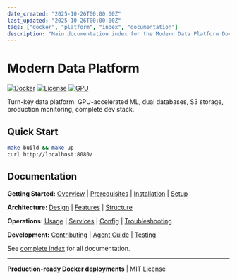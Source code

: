 ```yaml
---
date_created: "2025-10-26T00:00:00Z"
last_updated: "2025-10-26T00:00:00Z"
tags: ["docker", "platform", "index", "documentation"]
description: "Main documentation index for the Modern Data Platform Docker cluster"
---
```


# Modern Data Platform

[![Docker](https://img.shields.io/badge/Docker-24.0%2B-blue)](https://www.docker.com/)
[![License](https://img.shields.io/badge/License-MIT-green.svg)](LICENSE)
[![GPU](https://img.shields.io/badge/CUDA-12.2-green)](https://developer.nvidia.com/cuda-toolkit)

Turn-key data platform: GPU-accelerated ML, dual databases, S3 storage, production monitoring, complete dev stack.

## Quick Start

```bash
make build && make up
curl http://localhost:8080/
```

## Documentation

**Getting Started:** [Overview](docs/readme/overview.md) | [Prerequisites](docs/readme/prerequisites.md) | [Installation](docs/readme/installation.md) | [Setup](docs/readme/environment-setup.md)

**Architecture:** [Design](docs/readme/architecture.md) | [Features](docs/readme/features.md) | [Structure](docs/readme/project-structure.md)

**Operations:** [Usage](docs/readme/usage.md) | [Services](docs/readme/service-access.md) | [Config](docs/readme/configuration.md) | [Troubleshooting](docs/readme/troubleshooting.md)

**Development:** [Contributing](docs/readme/contributing.md) | [Agent Guide](AGENT.md) | [Testing](tests/README.md)

See [complete index](docs/INDEX.md) for all documentation.

---

**Production-ready Docker deployments** | MIT License
